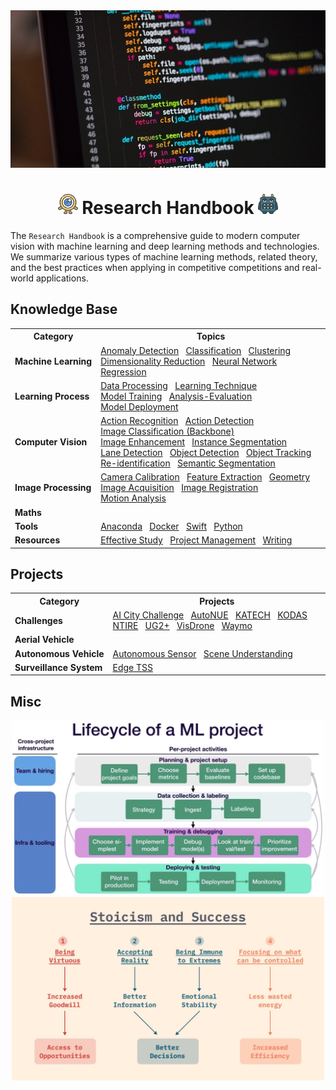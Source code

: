 <div align="center">
<img width="800" src="data/banner.png">

<img src="data/one_100.png" width="32"> Research Handbook <img src="data/square_96.png" width="32">
=============================
</div>

The `Research Handbook` is a comprehensive guide to modern computer vision with machine learning and deep learning methods and technologies. We summarize various types of machine learning methods, related theory, and the best practices when applying in competitive competitions and real-world applications.


## Knowledge Base
<table>
    <tr>
        <th>Category</th>
        <th>Topics</th>
    </tr>
    <tr>
        <td><b>Machine&nbsp;Learning</b></td>
        <td>
            <a href="">Anomaly&nbsp;Detection</a>&nbsp;&nbsp;
            <a href="">Classification</a>&nbsp;&nbsp;
            <a href="">Clustering</a>&nbsp;&nbsp;
            <a href="">Dimensionality&nbsp;Reduction</a>&nbsp;&nbsp;
            <a href="">Neural&nbsp;Network</a>&nbsp;&nbsp;
            <a href="">Regression</a>&nbsp;&nbsp;
        </td>
    </tr>
    <tr>
        <td><b>Learning&nbsp;Process</b></td>
        <td>
            <a href="">Data&nbsp;Processing</a>&nbsp;&nbsp;
			<a href="">Learning&nbsp;Technique</a>&nbsp;&nbsp;
            <a href="">Model&nbsp;Training</a>&nbsp;&nbsp;
            <a href="">Analysis-Evaluation</a>&nbsp;&nbsp;
            <a href="">Model&nbsp;Deployment</a>&nbsp;&nbsp;
        </td>
    </tr>
    <tr>
        <td><b>Computer&nbsp;Vision</b></td>
        <td>
            <a href="">Action&nbsp;Recognition</a>&nbsp;&nbsp;
			<a href="">Action&nbsp;Detection</a>&nbsp;&nbsp;
            <a href="https://github.com/phlong3105/one/blob/master/handbook/image_classification/README.md">Image&nbsp;Classification (Backbone)</a>&nbsp;&nbsp;
            <a href="https://github.com/phlong3105/one/blob/master/handbook/image_enhancement/README.md">Image&nbsp;Enhancement</a>&nbsp;&nbsp;
            <a href="">Instance&nbsp;Segmentation</a>&nbsp;&nbsp;
            <a href="https://github.com/phlong3105/one/blob/master/handbook/lane_detection/README.md">Lane&nbsp;Detection</a>&nbsp;&nbsp;
            <a href="https://github.com/phlong3105/one/blob/master/handbook/object_detection/README.md">Object&nbsp;Detection</a>&nbsp;&nbsp;
            <a href="https://github.com/phlong3105/one/blob/master/handbook/object_tracking/README.md">Object&nbsp;Tracking</a>&nbsp;&nbsp;
            <a href="">Re-identification</a>&nbsp;&nbsp;
            <a href="">Semantic&nbsp;Segmentation</a>&nbsp;&nbsp;
        </td>
    </tr>
    <tr>
        <td><b>Image&nbsp;Processing</b></td>
        <td>
			<a href="https://github.com/phlong3105/one/blob/master/handbook/camera_calibration/README.md">Camera&nbsp;Calibration</a>&nbsp;&nbsp;
            <a href="">Feature&nbsp;Extraction</a>&nbsp;&nbsp;
            <a href="">Geometry</a>&nbsp;&nbsp;
            <a href="">Image&nbsp;Acquisition</a>&nbsp;&nbsp;
            <a href="">Image&nbsp;Registration</a>&nbsp;&nbsp;
            <a href="">Motion&nbsp;Analysis</a>&nbsp;&nbsp;
        </td>
    </tr>
    <tr>
        <td><b>Maths</b></td>
        <td>
        </td>
    </tr>
    <tr>
        <td><b>Tools</b></td>
        <td>
			<a href="https://github.com/phlong3105/one/blob/master/handbook/resources/anaconda.md">Anaconda</a>&nbsp;&nbsp;
 			<a href="https://github.com/phlong3105/one/blob/master/handbook/resources/docker.md">Docker</a>&nbsp;&nbsp;
            <a href="">Swift</a>&nbsp;&nbsp;
            <a href="">Python</a>&nbsp;&nbsp;
        </td>
    </tr>
    <tr>
        <td><b>Resources</b></td>
        <td>
            <a href="">Effective&nbsp;Study</a>&nbsp;&nbsp;
            <a href="">Project&nbsp;Management</a>&nbsp;&nbsp;
            <a href="">Writing</a>&nbsp;&nbsp;
        </td>
    </tr>
</table>


## Projects
<table>
    <tr>
        <th>Category</th>
        <th>Projects</th>
    </tr>
    <tr>
        <td><b>Challenges</b></td>
        <td>
            <a href="">AI&nbsp;City&nbsp;Challenge</a>&nbsp;&nbsp;
            <a href="">AutoNUE</a>&nbsp;&nbsp;
            <a href="">KATECH</a>&nbsp;&nbsp;
            <a href="">KODAS</a>&nbsp;&nbsp;
            <a href="">NTIRE</a>&nbsp;&nbsp;
            <a href="">UG2+</a>&nbsp;&nbsp;
            <a href="">VisDrone</a>&nbsp;&nbsp;
            <a href="">Waymo</a>&nbsp;&nbsp;
        </td>
    </tr>
    <tr>
        <td><b>Aerial&nbsp;Vehicle</b></td>
        <td>
        </td>
    </tr>
    <tr>
        <td><b>Autonomous&nbsp;Vehicle</b></td>
        <td>
            <a href="">Autonomous&nbsp;Sensor</a>&nbsp;&nbsp;
            <a href="">Scene&nbsp;Understanding</a>&nbsp;&nbsp;
        </td>
    </tr>
    <tr>
        <td><b>Surveillance&nbsp;System</b></td>
        <td>
            <a href="">Edge&nbsp;TSS</a>&nbsp;&nbsp;
        </td>
    </tr>
</table>


## Misc
<div align="center">
<img src="data/lifecycle.png" width="500">
<img src="data/stoicism.png"  width="500">
</div>
